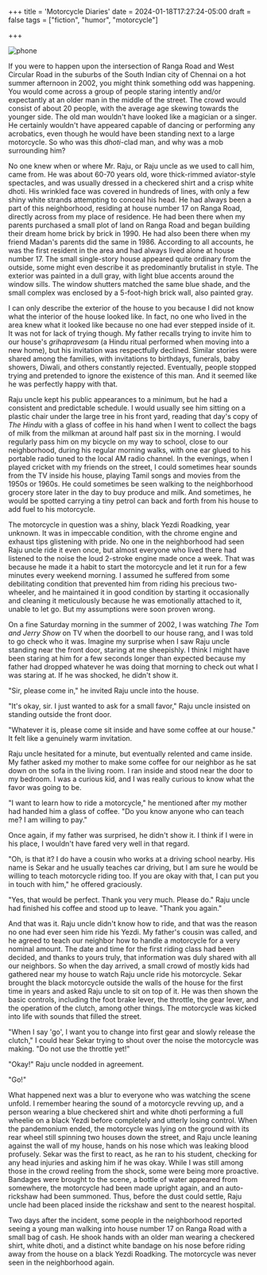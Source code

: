 +++
title = 'Motorcycle Diaries'
date = 2024-01-18T17:27:24-05:00
draft = false
tags = ["fiction", "humor", "motorcycle"]

+++

![phone](/../../img//motorcycle.jpg)

If you were to happen upon the intersection of Ranga Road and West Circular Road in the suburbs of the South Indian city of Chennai on a hot summer afternoon in 2002, you might think something odd was happening. You would come across a group of people staring intently and/or expectantly at an older man in the middle of the street. The crowd would consist of about 20 people, with the average age skewing towards the younger side. The old man wouldn't have looked like a magician or a singer. He certainly wouldn't have appeared capable of dancing or performing any acrobatics, even though he would have been standing next to a large motorcycle. So who was this *dhoti*-clad man, and why was a mob surrounding him?

No one knew when or where Mr. Raju, or Raju uncle as we used to call him, came from. He was about 60-70 years old, wore thick-rimmed aviator-style spectacles, and was usually dressed in a checkered shirt and a crisp white dhoti. His wrinkled face was covered in hundreds of lines, with only a few shiny white strands attempting to conceal his head. He had always been a part of this neighborhood, residing at house number 17 on Ranga Road, directly across from my place of residence. He had been there when my parents purchased a small plot of land on Ranga Road and began building their dream home brick by brick in 1990. He had also been there when my friend Madan's parents did the same in 1986. According to all accounts, he was the first resident in the area and had always lived alone at house number 17. The small single-story house appeared quite ordinary from the outside, some might even describe it as predominantly brutalist in style. The exterior was painted in a dull gray, with light blue accents around the window sills. The window shutters matched the same blue shade, and the small complex was enclosed by a 5-foot-high brick wall, also painted gray.

I can only describe the exterior of the house to you because I did not know what the interior of the house looked like. In fact, no one who lived in the area knew what it looked like because no one had ever stepped inside of it. It was not for lack of trying though. My father recalls trying to invite him to our house's *grihapravesam* (a Hindu ritual performed when moving into a new home), but his invitation was respectfully declined. Similar stories were shared among the families, with invitations to birthdays, funerals, baby showers, Diwali, and others constantly rejected. Eventually, people stopped trying and pretended to ignore the existence of this man. And it seemed like he was perfectly happy with that.

Raju uncle kept his public appearances to a minimum, but he had a consistent and predictable schedule. I would usually see him sitting on a plastic chair under the large tree in his front yard, reading that day's copy of *The Hindu* with a glass of coffee in his hand when I went to collect the bags of milk from the milkman at around half past six in the morning. I would regularly pass him on my bicycle on my way to school, close to our neighborhood, during his regular morning walks, with one ear glued to his portable radio tuned to the local AM radio channel. In the evenings, when I played cricket with my friends on the street, I could sometimes hear sounds from the TV inside his house, playing Tamil songs and movies from the 1950s or 1960s. He could sometimes be seen walking to the neighborhood grocery store later in the day to buy produce and milk. And sometimes, he would be spotted carrying a tiny petrol can back and forth from his house to add fuel to his motorcycle.

The motorcycle in question was a shiny, black Yezdi Roadking, year unknown. It was in impeccable condition, with the chrome engine and exhaust tips glistening with pride. No one in the neighborhood had seen Raju uncle ride it even once, but almost everyone who lived there had listened to the noise the loud 2-stroke engine made once a week. That was because he made it a habit to start the motorcycle and let it run for a few minutes every weekend morning. I assumed he suffered from some debilitating condition that prevented him from riding his precious two-wheeler, and he maintained it in good condition by starting it occasionally and cleaning it meticulously because he was emotionally attached to it, unable to let go. But my assumptions were soon proven wrong.

On a fine Saturday morning in the summer of 2002, I was watching *The Tom and Jerry Show* on TV when the doorbell to our house rang, and I was told to go check who it was. Imagine my surprise when I saw Raju uncle standing near the front door, staring at me sheepishly. I think I might have been staring at him for a few seconds longer than expected because my father had dropped whatever he was doing that morning to check out what I was staring at. If he was shocked, he didn't show it.

"Sir, please come in," he invited Raju uncle into the house.

"It's okay, sir. I just wanted to ask for a small favor," Raju uncle insisted on standing outside the front door.

"Whatever it is, please come sit inside and have some coffee at our house." It felt like a genuinely warm invitation.

Raju uncle hesitated for a minute, but eventually relented and came inside. My father asked my mother to make some coffee for our neighbor as he sat down on the sofa in the living room. I ran inside and stood near the door to my bedroom. I was a curious kid, and I was really curious to know what the favor was going to be.

"I want to learn how to ride a motorcycle," he mentioned after my mother had handed him a glass of coffee. "Do you know anyone who can teach me? I am willing to pay."

Once again, if my father was surprised, he didn't show it. I think if I were in his place, I wouldn't have fared very well in that regard.

"Oh, is that it? I do have a cousin who works at a driving school nearby. His name is Sekar and he usually teaches car driving, but I am sure he would be willing to teach motorcycle riding too. If you are okay with that, I can put you in touch with him," he offered graciously.

"Yes, that would be perfect. Thank you very much. Please do." Raju uncle had finished his coffee and stood up to leave. "Thank you again."

And that was it. Raju uncle didn't know how to ride, and that was the reason no one had ever seen him ride his Yezdi. My father's cousin was called, and he agreed to teach our neighbor how to handle a motorcycle for a very nominal amount. The date and time for the first riding class had been decided, and thanks to yours truly, that information was duly shared with all our neighbors. So when the day arrived, a small crowd of mostly kids had gathered near my house to watch  Raju uncle ride his motorcycle. Sekar brought the black motorcycle outside the walls of the house for the first time in years and asked Raju uncle to sit on top of it. He was then shown the basic controls, including the foot brake lever, the throttle, the gear lever, and the operation of the clutch, among other things. The motorcycle was kicked into life with sounds that filled the street. 

"When I say 'go', I want you to change into first gear and slowly release the clutch," I could hear Sekar trying to shout over the noise the motorcycle was making. "Do not use the throttle yet!"

"Okay!" Raju uncle nodded in agreement.

"Go!"

What happened next was a blur to everyone who was watching the scene unfold. I remember hearing the sound of a motorcycle revving up, and a person wearing a blue checkered shirt and white dhoti performing a full wheelie on a black Yezdi before completely and utterly losing control. When the pandemonium ended, the motorcycle was lying on the ground with its rear wheel still spinning two houses down the street, and Raju uncle leaning against the wall of my house, hands on his nose which was leaking blood profusely. Sekar was the first to react, as he ran to his student, checking for any head injuries and asking him if he was okay. While I was still among those in the crowd reeling from the shock, some were being more proactive. Bandages were brought to the scene, a bottle of water appeared from somewhere, the motorcycle had been made upright again, and an auto-rickshaw had been summoned. Thus, before the dust could settle, Raju uncle had been placed inside the rickshaw and sent to the nearest hospital.

Two days after the incident, some people in the neighborhood reported seeing a young man walking into house number 17 on Ranga Road with a small bag of cash. He shook hands with an older man wearing a checkered shirt, white dhoti, and a distinct white bandage on his nose before riding away from the house on a black Yezdi Roadking. The motorcycle was never seen in the neighborhood again.
